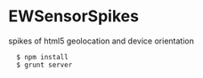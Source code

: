 EWSensorSpikes
==============

spikes of html5 geolocation and device orientation

```
  $ npm install
  $ grunt server
```  
  
  
